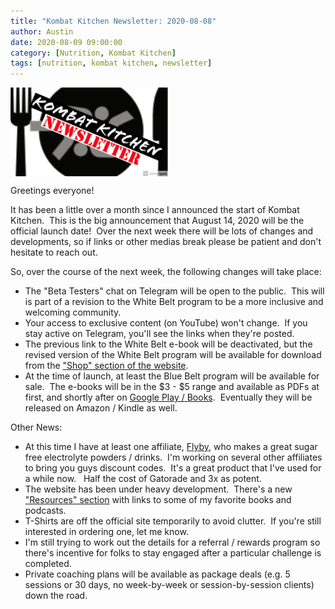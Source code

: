 ```yaml
---
title: "Kombat Kitchen Newsletter: 2020-08-08"
author: Austin
date: 2020-08-09 09:00:00
category: [Nutrition, Kombat Kitchen]
tags: [nutrition, kombat kitchen, newsletter]
---
```


<div style="text-align: center">
  <img src="/assets/img/kombat-kitchen_newsletter.png" style="width: 50%; height: auto; display: block">
</div>

Greetings everyone!

It has been a little over a month since I announced the start of Kombat Kitchen.  This is the big announcement that August 14, 2020 will be the official launch date!  Over the next week there will be lots of changes and developments, so if links or other medias break please be patient and don't hesitate to reach out.

So, over the course of the next week, the following changes will take place:

* The "Beta Testers" chat on Telegram will be open to the public.  This will is part of a revision to the White Belt program to be a more inclusive and welcoming community.
* Your access to exclusive content (on YouTube) won't change.  If you stay active on Telegram, you'll see the links when they're posted.
* The previous link to the White Belt e-book will be deactivated, but the revised version of the White Belt program will be available for download from the ["Shop" section of the website](/tabs/kombat_kitchen/#products).
* At the time of launch, at least the Blue Belt program will be available for sale.  The e-books will be in the $3 - $5 range and available as PDFs at first, and shortly after on [Google Play / Books](https://play.google.com/store/books).  Eventually they will be released on Amazon / Kindle as well.

Other News:

* At this time I have at least one affiliate, [Flyby](https://www.flyby.co/?rfsn=4562479.acaf32), who makes a great sugar free electrolyte powders / drinks.  I'm working on several other affiliates to bring you guys discount codes.  It's a great product that I've used for a while now.   Half the cost of Gatorade and 3x as potent.
* The website has been under heavy development.  There's a new ["Resources" section](/tabs/kombat_kitchen/#resources) with links to some of my favorite books and podcasts.
* T-Shirts are off the official site temporarily to avoid clutter.  If you're still interested in ordering one, let me know.
* I'm still trying to work out the details for a referral / rewards program so there's incentive for folks to stay engaged after a particular challenge is completed.
* Private coaching plans will be available as package deals (e.g. 5 sessions or 30 days, no week-by-week or session-by-session clients) down the road.
